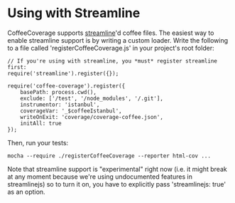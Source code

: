 Using with Streamline
=====================

CoffeeCoverage supports [streamline](https://github.com/Sage/streamlinejs)'d coffee files.
The easiest way to enable streamline support is by writing a custom loader.  Write the
following to a file called 'registerCoffeeCoverage.js' in your project's root folder:

    // If you're using with streamline, you *must* register streamline first:
    require('streamline').register({});

    require('coffee-coverage').register({
        basePath: process.cwd(),
        exclude: ['/test', '/node_modules', '/.git'],
        instrumentor: 'istanbul',
        coverageVar: '_$coffeeIstanbul',
        writeOnExit: 'coverage/coverage-coffee.json',
        initAll: true
    });

Then, run your tests:

    mocha --require ./registerCoffeeCoverage --reporter html-cov ...

Note that streamline support is "experimental" right now (i.e. it might break at any moment
because we're using undocumented features in streamlinejs) so to turn it on, you have to
explicitly pass 'streamlinejs: true' as an option.
